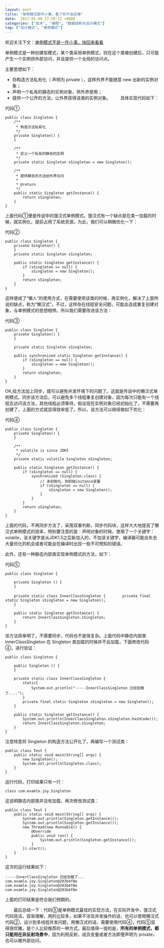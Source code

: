 ```yaml
---
layout: post
title: "单例模式那件小事，看了你不会后悔"
date:  2017-01-09 17:58:12 +0800
categories: ["技术", "编程", "数据结构与设计模式"]
tag: ["设计模式", "单例模式"]
---
```


欢迎关注下文：[单例模式不是一件小事，快回来看看](https://www.cnblogs.com/joy99/p/6323524.html)

单例模式是一种创建型模式，某个类采用单例模式，则在这个类被创建后，只可能产生一个实例供外部访问，并且提供一个全局的访问点。

主要思想如下：
- 将构造方法私有化（ 声明为 private ），这样外界不能随意 new 出新的实例对象；
- 声明一个私有的静态的实例对象，供外界使用；
- 提供一个公开的方法，让外界获得该类的实例对象。
　　具体实现代码如下：

代码①

```
public class Singleton {
    /**
     * 构造方法私有化
     */
    private Singleton() {
    }

    /**
     * 定义一个私有的静态的实例
     */
    private static Singleton sSingleton = new Singleton();

    /**
     * 提供静态的方法给外界访问
     * 
     * @return
     */
    public static Singleton getInstance() {
        return sSingleton;
    }
}
```

上面代码①便是传说中的饿汉式单例模式。饿汉式有一个缺点是在类一加载的时候，就实例化，提前占用了系统资源。为此，我们可以稍微优化一下：

代码②

```
public class Singleton {
    private Singleton() {
    }
    private static Singleton sSingleton;

    public static Singleton getInstance() {
        if (sSingleton == null) {
            sSingleton = new Singleton();
        }
        return sSingleton;
    }
}
```

这样便成了“懒人”的使用方式，在需要使用该类的时候，再实例化，解决了上面所说的缺点，称为“懒汉式”。不过，这样存在线程安全问题，可能会造成重复创建对象，与单例模式的思想相悖。所以我们需要改进该方法：

代码③

```
public class Singleton {
    private Singleton() {
    }

    private static Singleton sSingleton;

    public synchronized static Singleton getInstance() {
        if (sSingleton == null) {
            sSingleton = new Singleton();
        }
        return sSingleton;
    }
}
```

OK,给方法加上同步，就可以避免并发环境下的问题了。这就是传说中的懒汉式单例模式。同步该方法后，可以避免多个线程重复创建对象，因为每次只能有一个线程去访问该方法，其他线程必须等待，假设现在实例对象已经初始化了，不需要再创建了，上面的方式就显得效率低了。所以，该方法可以继续做如下优化：

代码④

```
public class Singleton {
    private Singleton() {
    }

    /**
     * volatile is since JDK5
     */
    private static volatile Singleton sSingleton;

    public static Singleton getInstance() {
        if (sSingleton == null) {
            synchronized (Singleton.class) {
                // 未初始化，则初始instance变量
                if (sSingleton == null) {
                    sSingleton = new Singleton();
                }
            }
        }
        return sSingleton;
    }
}
```

上面的代码，不再同步方法了，采用双重判断，同步代码块，这样大大地提高了懒汉式单例模式的效率，特别要注意的是：声明对象的时候，使用了一个关键字：volatile，该关键字是从JDK1.5之后新加入的，不加该关键字，编译器可能会失去大量优化的机会或者可能会在编译时出现一些不可预知的错误。

此外，还有一种静态内部类实现单例模式的方法，如下：

代码⑤

```
public class Singleton {

    private Singleton () {
    }

    private static class InnerClassSingleton {　　　　 private final static Singleton sSingleton = new Singleton();
    }

    public static Singleton getInstance() {
        return InnerClassSingleton.sSingleton;
    }
}
```

该方法简单明了，不需要同步，代码也不是很复杂。上面代码中静态内部类 InnerClassSingleton 在 Singleton 类加载的时候并不会加载，下面修改代码④，进行验证：

```
public class Singleton {

    public Singleton () {
    }

    private static class InnerClassSingleton {
        static{
            System.out.println("-----InnerClassSingleton 已经加载了....");
        }
        private final static Singleton sSingleton = new Singleton();
    }

    public static Singleton getInstance() {
        System.out.println(InnerClassSingleton.sSingleton.hashCode());
        return InnerClassSingleton.sSingleton;
    }
}
```

注意特意将 Singleton 的构造方法公开化了，再编写一个测试类：

```
public class Test {
    public static void main(String[] args) {
        new Singleton();
        System.out.println(Singleton.class);
    }
}
```

运行代码，打印结果只有一行：

```
class com.examle.joy.Singleton
```

这说明静态内部类并没有加载，再次修改测试类：

```
public class Test {
    public static void main(String[] args) {
        System.out.println(Singleton.getInstance());
        System.out.println(Singleton.getInstance());
        new Thread(new Runnable() {
            @Override
            public void run() {
                System.out.println(Singleton.getInstance());
            }
        }).start();
    }
}
```

这次的运行结果如下：

```
-----InnerClassSingleton 已经加载了...
com.examle.joy.Singleton@203b4f0e
com.examle.joy.Singleton@203b4f0e
com.examle.joy.Singleton@203b4f0e
```

上面的打印结果是符合我们预期的。

　　最后总结一下：代码⑤是单例模式最佳的实现方法，在实际开发中，饿汉式代码简洁，容易理解，用的比较多，如果不涉及并发操作的话，也可以使用懒汉式代码②，设计到多线程并发问题，用懒汉式的话，需要使用代码④，代码⑤显得很优雅，是个人比较推荐的一种方式。最后值得一提的是，**所有的单例模式，都只能用在非反射场景中**，因为利用反射，成员变量或者方法即便声明为 private，也可以被外部访问。